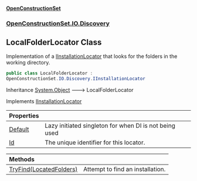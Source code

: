#### [OpenConstructionSet](index.md 'index')
### [OpenConstructionSet.IO.Discovery](index.md#OpenConstructionSet_IO_Discovery 'OpenConstructionSet.IO.Discovery')
## LocalFolderLocator Class
Implementation of a [IInstallationLocator](bMvjGP8yI9R4AfcWyvP7gQ.md 'OpenConstructionSet.IO.Discovery.IInstallationLocator') that looks for the folders in the working directory.  
```csharp
public class LocalFolderLocator :
OpenConstructionSet.IO.Discovery.IInstallationLocator
```

Inheritance [System.Object](https://docs.microsoft.com/en-us/dotnet/api/System.Object 'System.Object') &#129106; LocalFolderLocator  

Implements [IInstallationLocator](bMvjGP8yI9R4AfcWyvP7gQ.md 'OpenConstructionSet.IO.Discovery.IInstallationLocator')  

| Properties | |
| :--- | :--- |
| [Default](7fCyafFE4AOj_EYilY304g.md 'OpenConstructionSet.IO.Discovery.LocalFolderLocator.Default') | Lazy initiated singleton for when DI is not being used<br/> |
| [Id](Tv3mcoHT33E64PPIlq8i5g.md 'OpenConstructionSet.IO.Discovery.LocalFolderLocator.Id') | The unique identifier for this locator.<br/> |

| Methods | |
| :--- | :--- |
| [TryFind(LocatedFolders)](6HV7aSjQqa1XlK43PKrwhw.md 'OpenConstructionSet.IO.Discovery.LocalFolderLocator.TryFind(OpenConstructionSet.IO.LocatedFolders)') | Attempt to find an installation.<br/> |
